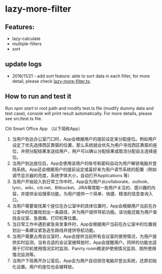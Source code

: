 # lazy-more-filter
## Features:
* lazy-calculate
* multiple-filters
* sort

## update logs
* 2016/11/21 - add sort feature: able to sort data in each filter, for more detail, please check [lazy-more-filter.ts](https://github.com/josephmeng/lazy-more-filter/blob/master/src/lazy-more-filter.ts#L78-L82);


## How to run and test it
Run _npm start_ in root path and modify test.ts file (modify dummy data and test case), console will print result automatically. 
For more details, please see src/test.ts file.

Citi Smart Office App （以下简称App）
1. 当用户到达办公室门口时，App会根据用户的提前设定来分配座位。例如用户设定了优先选择西区靠窗的位置，那么系统就会优先为用户寻找西区靠窗的座位，并把分配结果发送给用户，用户可以确认分配结果或取消分配自主选择座位。
2. 当用户到达座位后，App会使用该用户的账号和密码自动为用户解锁电脑并登陆系统。App还会根据用户的提前设定或喜好来为用户调节系统的配置（例如调节显示器的亮度，系统字体大小，自动打开Applications 等）
3. 当用户开始投入到日常工作中时，App会为用户从collaborate、outlook、lync、wiki、citi.net、Bitbucket、JIRA等爬取一些用户关注的、感兴趣的内容，并提供全站搜索功能，为用户提供一个简单、快捷、精准的信息查询入口。
4. 当用户需要查找某个座位在办公室中的具体位置时，App会根据用户当前在办公室中的位置规划出一条路径，并为用户提供导航功能。该功能还能为用户查找会议室、急救箱、打印机等位置。
5. 当日常工作中遇到紧急突发事件时，App会根据用户当前在办公室中的位置规划出一条建议紧急逃生路线并提供导航功能。
6. 当用户需要占用会议室时，App会提供当前所有会议室的使用情况，为用户提供实时监测，当有合适的会议室被释放时，App会提醒用户。同样的功能也适用于打印机使用情况实时监测、Panrty room微波炉使用情况监测、厕所使用情况监测等。
7. 当用户下班离开办公室后，App会为用户自动锁住电脑并登出系统，还原初始化设置。用户的座位也会被释放。
